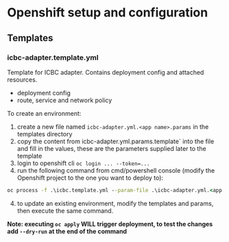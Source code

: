 # Openshift setup and configuration

## Templates

### icbc-adapter.template.yml

Template for ICBC adapter. Contains deployment config and attached resources.

- deployment config
- route, service and network policy

To create an environment:

1. create a new file named `icbc-adapter.yml.<app name>.params` in the templates directory
1. copy the content from icbc-adapter.yml.params.template` into the file and fill in the values, these are the parameters supplied later to the template
1. login to openshift cli `oc login ... --token=...`
1. run the following command from cmd/powershell console (modify the Openshift project to the one you want to deploy to):

```cmd
oc process -f .\icbc.template.yml --param-file .\icbc-adapter.yml.<app name>.params | oc apply -f -
```

4. to update an existing environment, modify the templates and params, then execute the same command.

**Note: executing `oc apply` WILL trigger deployment, to test the changes add `--dry-run` at the end of the command**




